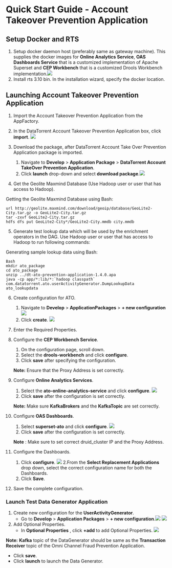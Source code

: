 # Quick Start Guide - Account Takeover Prevention Application

## Setup Docker and RTS

1. Setup docker daemon host (preferably same as gateway machine). This supplies the docker images for **Online Analytics Service**, **OAS Dashboards Service** that is a customized implementation of Apache Superset and **CEP Workbench** that is a customized Drools Workbench implementation.![](images/applications/quickstart_launch/dockerlocation.png)
2. Install rts 3.10 bin. In the installation wizard, specify the docker location.


## Launching Account Takeover Prevention Application

1. Import the Account Takeover Prevention Application from the AppFactory.
2. In the DataTorrent Account Takeover Prevention Application box, click **import**. ![](images/applications/quickstart_launch/importato.png)
3. Download the package, after DataTorrent Account Take Over Prevention Application package is imported.
   
   1. Navigate to **Develop** > **Application Package** > **DataTorrent Account TakeOver Prevention Application**.
   2. Click **launch** drop-down and select **download package**.![](images/applications/quickstart_launch/atoapppackage.png)
4. Get the Geolite Maxmind Database (Use Hadoop user or user that has access to Hadoop). 

  Getting the Geolite Maxmind Database using Bash:
  ```
  url http://geolite.maxmind.com/download/geoip/database/GeoLite2-City.tar.gz -o GeoLite2-City.tar.gz
  tar -zxvf GeoLite2-City.tar.gz 
  hdfs dfs put GeoLite2-City*/GeoLite2-City.mmdb city.mmdb
  ```
5. Generate test lookup data which will be used by the enrichment operators in the DAG. Use Hadoop user or user that has access to Hadoop to run following commands:
   
  Generating sample lookup data using Bash:
  ```
  Bash
  mkdir ato_package
  cd ato_package
  unzip ../dt-ato-prevention-application-1.4.0.apa 
  java -cp app/*:lib/*:`hadoop classpath` com.datatorrent.ato.userActivityGenerator.DumpLookupData ato_lookupdata
  ```
6. Create configuration for ATO.
   1. Navigate to **Develop** > **ApplicationPackages** > **+ new configuration** ![](images/applications/quickstart_launch/atoapppacknewconfig.png)
   2. Click **create**. ![](images/applications/quickstart_launch/atonewconfig1.png)
7. Enter the Required Properties. 
8. Configure the **CEP Workbench Service**.
   1. On the configuration page, scroll down.
   2. Select the **drools-workbench** and click **configure**.
   3. Click **save** after specifying the configuration.
   
   **Note:** Ensure that the Proxy Address is set correctly.
9. Configure **Online Analytics Services**.
   1. Select the **ato-online-analytics-service** and click **configure**. ![](images/applications/quickstart_launch/atoconfigureservice1.png)
   2. Click **save** after the configuration is set correctly.
   
   **Note:** Make sure **KafkaBrokers** and the **KafkaTopic** are set correctly.
10. Configure **OAS Dashboards**.
    1. Select **superset-ato** and click **configure**. ![](images/applications/quickstart_launch/atoconfigureservice2.png)
    2. Click **save** after the configuration is set correctly.
    
    **Note** : Make sure to set correct druid\_cluster IP and the Proxy Address. 
11. Configure the Dashboards.
    1. Click **configure**. ![](images/applications/quickstart_launch/atoconfigpackdashboard.png)
    2.From the **Select Replacement Applications** drop down, select the correct configuration name for both the Dashboards. 
    3. Click **Save**. 
12. Save the complete configuration.

### Launch Test Data Generator Application

1. Create new configuration for the **UserActivityGenerator**.
   - Go to **Develop** > **Application Packages** > **+ new configuration**.![](images/applications/quickstart_launch/atouseractivitynewconfig.png) ![](images/applications/quickstart_launch/atouseractivitynewconfig1.png)
2. Add Optional Properties.
   - In **Optional Properties** , click **+add** to add Optional Properties.
  ![](images/applications/quickstart_launch/atouseractivitynewconfig2.png) 

**Note:**   **Kafka** topic of the DataGenerator should be same as the **Transaction Receiver** topic of the Omni Channel Fraud Prevention Application.
   - Click **save**.
   - Click **launch** to launch the Data Generator.


